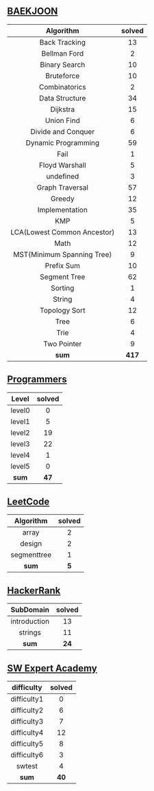 ## [BAEKJOON](./baekjoon/)
|    Algorithm    | solved |
| :-------------: | :----: |
|Back Tracking|13|
|Bellman Ford|2|
|Binary Search|10|
|Bruteforce|10|
|Combinatorics|2|
|Data Structure|34|
|Dijkstra|15|
|Union Find|6|
|Divide and Conquer|6|
|Dynamic Programming|59|
|Fail|1|
|Floyd Warshall|5|
|undefined|3|
|Graph Traversal|57|
|Greedy|12|
|Implementation|35|
|KMP|5|
|LCA(Lowest Common Ancestor)|13|
|Math|12|
|MST(Minimum Spanning Tree)|9|
|Prefix Sum|10|
|Segment Tree|62|
|Sorting|1|
|String|4|
|Topology Sort|12|
|Tree|6|
|Trie|4|
|Two Pointer|9|
| **sum** | **417**|

## [Programmers](./programmers/)
|    Level    | solved |
| :-------------: | :----: |
|level0|0|
|level1|5|
|level2|19|
|level3|22|
|level4|1|
|level5|0|
| **sum** | **47**|

## [LeetCode](./leetcode/)
|    Algorithm    | solved |
| :-------------: | :----: |
|array|2|
|design|2|
|segmenttree|1|
| **sum** | **5**|

## [HackerRank](./hackerrank/)
|    SubDomain    | solved |
| :-------------: | :----: |
|introduction|13|
|strings|11|
| **sum** | **24**|

## [SW Expert Academy](./swea/)
|    difficulty    | solved |
| :-------------: | :----: |
|difficulty1|0|
|difficulty2|6|
|difficulty3|7|
|difficulty4|12|
|difficulty5|8|
|difficulty6|3|
|swtest|4|
| **sum** | **40**|

